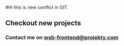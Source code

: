 #Hi this is new conflict in GIT.

## Checkout new projects

### Contact me on wsb-frontend@projekty.com
